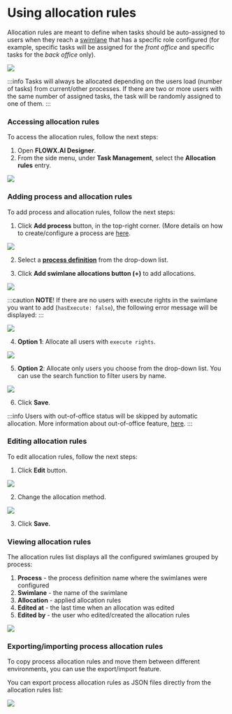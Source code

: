 # Using allocation rules

Allocation rules are meant to define when tasks should be auto-assigned to users when they reach a [swimlane](../../../user-roles-management/swimlanes.md) that has a specific role configured (for example, specific tasks will be assigned for the _front office_ and specific tasks for the _back office_ only).

![](../../../img/allocation_rules.png)

:::info
Tasks will always be allocated depending on the users load (number of tasks) from current/other processes. If there are two or more users with the same number of assigned tasks, the task will be randomly assigned to one of them.
:::

### Accessing allocation rules

To access the allocation rules, follow the next steps:

1. Open **FLOWX.AI Designer**.
2. From the side menu, under **Task Management**, select the **Allocation rules** entry.

![](../../../img/access_allocation_rules.png)

### **Adding process and allocation rules**

To add process and allocation rules, follow the next steps:&#x20;

1. Click **Add process** button, in the top-right corner. (More details on how to create/configure a process are [here](../../../../flowx-designer/managing-a-process-flow/creating-a-new-process-definition.md).


![](../../../img/adding_process_and_allocation.png)

2.  Select a [**process definition**](../../../../building-blocks/process/process-definition/process-definition.md) from the drop-down list.

3.  Click **Add swimlane allocations button (+)** to add allocations.

![](../../../img/add_swimlane_allocation.png)

:::caution
**NOTE**! If there are no users with execute rights in the swimlane you want to add (`hasExecute: false`), the following error message will be displayed:
:::

![](../../../img/add_task_allocation_rules.png)

4.  **Option 1**: Allocate all users with `execute rights`.

![](../../../img/allocate_execute_rights.png)

5.  **Option 2**: Allocate only users you choose from the drop-down list. You can use the search function to filter users by name.

![](../../../img/allocate_execute_rights1.png)

6.  Click **Save**.

:::info
Users with out-of-office status will be skipped by automatic allocation. More information about out-of-office feature, [here](using-out-of-office-records).
:::

### Editing allocation rules

To edit allocation rules, follow the next steps:

1. Click **Edit** button.

![](../../../img/edit_allocation_rules.png)

2.  Change the allocation method.

![](../../../img/change_allocation_method.gif)

3.  Click **Save.**

### Viewing allocation rules&#x20;

The allocation rules list displays all the configured swimlanes grouped by process:

1. **Process** - the process definition name where the swimlanes were configured
2. **Swimlane** - the name of the swimlane
3. **Allocation** - applied allocation rules
4. **Edited at** - the last time when an allocation was edited
5. **Edited by** - the user who edited/created the allocation rules

![](../../../img/view_allocation_rules.png)

### **Exporting/importing process allocation rules**

To copy process allocation rules and move them between different environments, you can use the export/import feature.&#x20;

You can export process allocation rules as JSON files directly from the allocation rules list:

![](../../../img/export_import_allocations.gif)